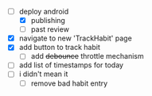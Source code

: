 - [ ] deploy android
  - [x] publishing
  - [ ] past review
- [x] navigate to new 'TrackHabit' page
- [x] add button to track habit
  - [ ] add ~~debounce~~ throttle mechanism
- [ ] add list of timestamps for today
- [ ] i didn't mean it
  - [ ] remove bad habit entry
